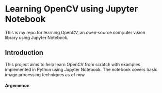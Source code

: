 # Learning OpenCV using Jupyter Notebook

This is my repo for learning OpenCV, an open-source computer vision library using Jupyter Notebook.

## Introduction

This project aims to help learn OpenCV from scratch with examples implemented in Python using Jupyter Notebook. The notebook covers basic image processing techniques as of now

#### Argemenon
